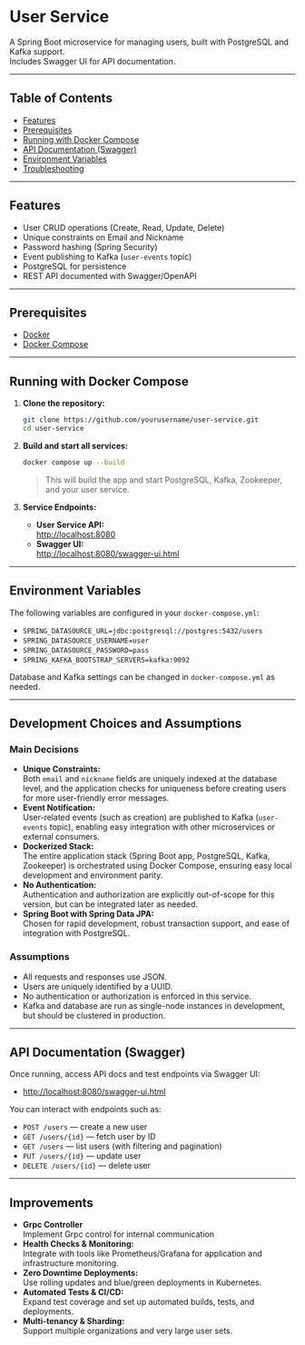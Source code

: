 # User Service

A Spring Boot microservice for managing users, built with PostgreSQL and Kafka support.  
Includes Swagger UI for API documentation.

---

## Table of Contents

- [Features](#features)
- [Prerequisites](#prerequisites)
- [Running with Docker Compose](#running-with-docker-compose)
- [API Documentation (Swagger)](#api-documentation-swagger)
- [Environment Variables](#environment-variables)
- [Troubleshooting](#troubleshooting)

---

## Features

- User CRUD operations (Create, Read, Update, Delete)
- Unique constraints on Email and Nickname
- Password hashing (Spring Security)
- Event publishing to Kafka (`user-events` topic)
- PostgreSQL for persistence
- REST API documented with Swagger/OpenAPI

---

## Prerequisites

- [Docker](https://www.docker.com/get-started)
- [Docker Compose](https://docs.docker.com/compose/install/)

---

## Running with Docker Compose

1. **Clone the repository:**
    ```sh
    git clone https://github.com/yourusername/user-service.git
    cd user-service
    ```

2. **Build and start all services:**
    ```sh
    docker compose up --build
    ```
   > This will build the app and start PostgreSQL, Kafka, Zookeeper, and your user service.

3. **Service Endpoints:**
    - **User Service API:**  
      [http://localhost:8080](http://localhost:8080)
    - **Swagger UI:**  
      [http://localhost:8080/swagger-ui.html](http://localhost:8080/swagger-ui.html)

---

## Environment Variables

The following variables are configured in your `docker-compose.yml`:

- `SPRING_DATASOURCE_URL=jdbc:postgresql://postgres:5432/users`
- `SPRING_DATASOURCE_USERNAME=user`
- `SPRING_DATASOURCE_PASSWORD=pass`
- `SPRING_KAFKA_BOOTSTRAP_SERVERS=kafka:9092`

Database and Kafka settings can be changed in `docker-compose.yml` as needed.

---

## Development Choices and Assumptions

### Main Decisions

- **Unique Constraints:**  
  Both `email` and `nickname` fields are uniquely indexed at the database level, and the application checks for uniqueness before creating users for more user-friendly error messages.
- **Event Notification:**  
  User-related events (such as creation) are published to Kafka (`user-events` topic), enabling easy integration with other microservices or external consumers.
- **Dockerized Stack:**  
  The entire application stack (Spring Boot app, PostgreSQL, Kafka, Zookeeper) is orchestrated using Docker Compose, ensuring easy local development and environment parity.
- **No Authentication:**  
  Authentication and authorization are explicitly out-of-scope for this version, but can be integrated later as needed.
- **Spring Boot with Spring Data JPA:**  
  Chosen for rapid development, robust transaction support, and ease of integration with PostgreSQL.

### Assumptions

- All requests and responses use JSON.
- Users are uniquely identified by a UUID.
- No authentication or authorization is enforced in this service.
- Kafka and database are run as single-node instances in development, but should be clustered in production.

---

## API Documentation (Swagger)

Once running, access API docs and test endpoints via Swagger UI:

- [http://localhost:8080/swagger-ui.html](http://localhost:8080/swagger-ui.html)

You can interact with endpoints such as:
- `POST /users` — create a new user
- `GET /users/{id}` — fetch user by ID
- `GET /users` — list users (with filtering and pagination)
- `PUT /users/{id}` — update user
- `DELETE /users/{id}` — delete user

---

## Improvements
- **Grpc Controller**  
  Implement Grpc control for internal communication
- **Health Checks & Monitoring:**  
  Integrate with tools like Prometheus/Grafana for application and infrastructure monitoring.
- **Zero Downtime Deployments:**  
  Use rolling updates and blue/green deployments in Kubernetes.
- **Automated Tests & CI/CD:**  
  Expand test coverage and set up automated builds, tests, and deployments.
- **Multi-tenancy & Sharding:**  
  Support multiple organizations and very large user sets.

